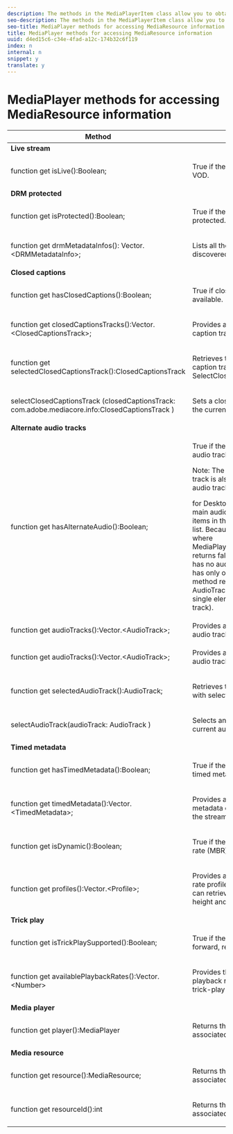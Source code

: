 ```yaml
---
description: The methods in the MediaPlayerItem class allow you to obtain information about the content stream represented by a loaded MediaResource.
seo-description: The methods in the MediaPlayerItem class allow you to obtain information about the content stream represented by a loaded MediaResource.
seo-title: MediaPlayer methods for accessing MediaResource information
title: MediaPlayer methods for accessing MediaResource information
uuid: d4ed15c6-c34e-4fad-a12c-174b32c6f119
index: n
internal: n
snippet: y
translate: y
---
```


# MediaPlayer methods for accessing MediaResource information



<table frame="all" colsep="1" rowsep="1" id="table_77B55D506FE24326A03D97AA087231FF"> 
 <thead> 
  <tr rowsep="1"> 
   <th colname="2" class="entry"> Method </th> 
   <th colname="3" class="entry"> Description </th> 
  </tr> 
 </thead>
 <tbody> 
  <tr rowsep="1"> 
   <td colspan="2"> <b>Live stream</b> </td> 
  </tr> 
  <tr rowsep="1"> 
   <td colname="2"> <span class="codeph"> function get isLive():Boolean; </span> </td> 
   <td colname="3"> <p>True if the stream is live; false if it is VOD.</p> </td> 
  </tr> 
  <tr rowsep="1"> 
   <td colspan="2"> <b>DRM protected</b> </td> 
  </tr> 
  <tr rowsep="1"> 
   <td colname="2"> <span class="codeph"> function get isProtected():Boolean; </span> </td> 
   <td colname="3"> <p>True if the stream is DRM protected.</p> </td> 
  </tr> 
  <tr rowsep="1"> 
   <td colname="2"> <span class="codeph"> function get drmMetadataInfos(): Vector.&lt;DRMMetadataInfo&gt;; </span> </td> 
   <td colname="3"> <p>Lists all the DRM metadata objects discovered in the manifest.</p> </td> 
  </tr> 
  <tr rowsep="1"> 
   <td colspan="2"> <b>Closed captions</b> </td> 
  </tr> 
  <tr rowsep="1"> 
   <td colname="2"> <span class="codeph"> function get hasClosedCaptions():Boolean; </span> </td> 
   <td colname="3"> <p>True if closed-caption tracks are available.</p> </td> 
  </tr> 
  <tr rowsep="1"> 
   <td colname="2"> <span class="codeph"> function get closedCaptionsTracks():Vector.&lt;ClosedCaptionsTrack&gt;; </span> </td> 
   <td colname="3"> <p>Provides a list of available closed-caption tracks.</p> </td> 
  </tr> 
  <tr rowsep="1"> 
   <td colname="2"> <span class="codeph"> function get selectedClosedCaptionsTrack():ClosedCaptionsTrack </span> </td> 
   <td colname="3"> <p>Retrieves the current closed caption track selected with <span class="codeph"> SelectClosedCaptionsTrack </span>. </p> </td> 
  </tr> 
  <tr rowsep="1"> 
   <td colname="2"> <span class="codeph"> selectClosedCaptionsTrack (closedCaptionsTrack: com.adobe.mediacore.info:ClosedCaptionsTrack ) </span> </td> 
   <td colname="3"> <p>Sets a closed-caption track to be the current closed-caption track.</p> </td> 
  </tr> 
  <tr rowsep="1"> 
   <td colspan="2"> <b>Alternate audio tracks</b> </td> 
  </tr> 
  <tr rowsep="1"> 
   <td colname="2"> <span class="codeph"> function get hasAlternateAudio():Boolean; </span> </td> 
   <td colname="3"> <p>True if the stream has alternate audio tracks.</p> <p type="tip">Note:  The main (default) audio track is also part of the alternate audio track list. </p> <p> 
     <ph conkeyref="phrases/primetime-sdk-name" /> for Desktop&nbsp;HLS considers the main audio track to be one of the items in the alternate audio track list. Because of this, the only case where <span class="codeph"> MediaPlayerItem.hasAlternateAudio </span> returns false is when the stream has no audio at all. If the content has only one audio track, this method returns true, and <span class="codeph"> get AudioTracks </span> returns a list with a single element (the default audio track). </p> </td> 
  </tr> 
  <tr rowsep="1"> 
   <td colname="2"> <span class="codeph"> function get audioTracks():Vector.&lt;AudioTrack&gt;; </span> </td> 
   <td colname="3"> Provides a list of available alternate audio tracks. </td> 
  </tr> 
  <tr rowsep="1"> 
   <td colname="2"> <span class="codeph"> function get audioTracks():Vector.&lt;AudioTrack&gt;; </span> </td> 
   <td colname="3"> <p>Provides a list of available alternate audio tracks.</p> </td> 
  </tr> 
  <tr rowsep="1"> 
   <td colname="2"> <span class="codeph"> function get selectedAudioTrack():AudioTrack; </span> </td> 
   <td colname="3"> <p>Retrieves the audio track selected with <span class="codeph"> selectAudioTrack </span>. </p> </td> 
  </tr> 
  <tr rowsep="1"> 
   <td colname="2"> <span class="codeph"> selectAudioTrack(audioTrack: AudioTrack ) </span> </td> 
   <td colname="3"> <p>Selects an audio track to be the current audio track.</p> </td> 
  </tr> 
  <tr rowsep="1"> 
   <td colspan="2"> <b>Timed metadata</b> </td> 
  </tr> 
  <tr rowsep="1"> 
   <td colname="2"> <span class="codeph"> function get hasTimedMetadata():Boolean; </span> </td> 
   <td colname="3"> <p>True if the stream has associated timed metadata.</p> </td> 
  </tr> 
  <tr rowsep="1"> 
   <td colname="2"> <span class="codeph"> function get timedMetadata():Vector.&lt;TimedMetadata&gt;; </span> </td> 
   <td colname="3"> <p>Provides a list of the timed metadata objects associated with the stream.</p> </td> 
  </tr> 
  <tr rowsep="1"> 
   <td colname="2"> <span class="codeph"> function get isDynamic():Boolean; </span> </td> 
   <td colname="3"> <p>True if the stream is a multiple bit rate (MBR) stream.</p> </td> 
  </tr> 
  <tr rowsep="1"> 
   <td colname="2"> <span class="codeph"> function get profiles():Vector.&lt;Profile&gt;; </span> </td> 
   <td colname="3"> <p>Provides a list of the associated bit rate profiles. For each profile, you can retrieve its bit rate and the height and width of the profile.</p> </td> 
  </tr> 
  <tr rowsep="1"> 
   <td colspan="2"> <b>Trick play</b> </td> 
  </tr> 
  <tr rowsep="1"> 
   <td colname="2"> <span class="codeph"> function get isTrickPlaySupported():Boolean; </span> </td> 
   <td colname="3"> <p>True if the player supports fast forward, rewind, and resume.</p> </td> 
  </tr> 
  <tr rowsep="1"> 
   <td colname="2"> <span class="codeph"> function get availablePlaybackRates():Vector.&lt;Number&gt; </span> </td> 
   <td colname="3"> <p>Provides the list of available playback rates in the context of the trick-play feature.</p> </td> 
  </tr> 
  <tr rowsep="1"> 
   <td colspan="2"> <b>Media player</b> </td> 
  </tr> 
  <tr rowsep="1"> 
   <td colname="2"> <span class="codeph"> function get player():MediaPlayer </span> </td> 
   <td colname="3"> <p>Returns the media player currently associated with this player.</p> </td> 
  </tr> 
  <tr rowsep="1"> 
   <td colspan="2"> <b>Media resource</b> </td> 
  </tr> 
  <tr rowsep="1"> 
   <td colname="2"> <span class="codeph"> function get resource():MediaResource; </span> </td> 
   <td colname="3"> <p>Returns the media resource associated with this item.</p> </td> 
  </tr> 
  <tr rowsep="0"> 
   <td colname="2"> <span class="codeph"> function get resourceId():int </span> </td> 
   <td colname="3"> <p>Returns the media identifier associated with this item.</p> </td> 
  </tr> 
 </tbody> 
</table>

